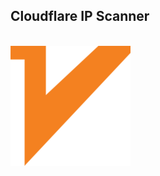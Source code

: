 <h2>Cloudflare IP Scanner</h2>
<br><img src="https://github.com/Mohammadgb0078/cloudflare/blob/main/android-chrome-192x192.png?raw=true"></img>
